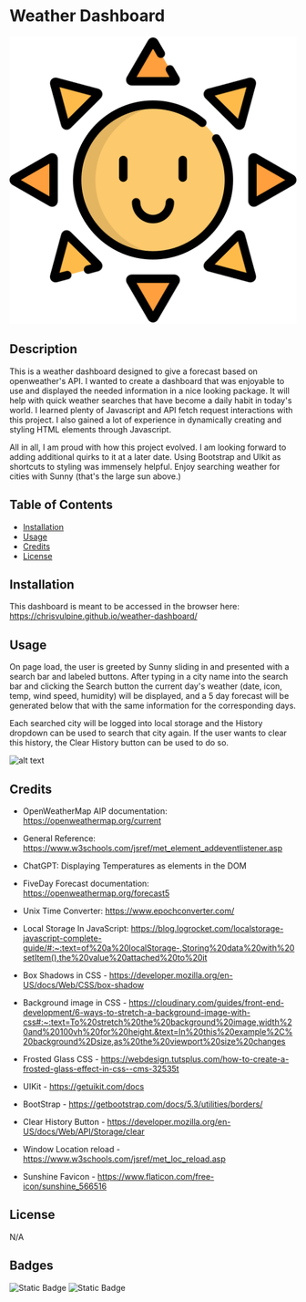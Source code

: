 # Weather Dashboard 
![sunny the sun](assets/img/favicon.png)

## Description

This is a weather dashboard designed to give a forecast based on openweather's API. I wanted to create a dashboard that was enjoyable to use and displayed the needed information in a nice looking package. It will help with quick weather searches that have become a daily habit in today's world. I learned plenty of Javascript and API fetch request interactions with this project. I also gained a lot of experience in dynamically creating and styling HTML elements through Javascript. 

All in all, I am proud with how this project evolved. I am looking forward to adding additional quirks to it at a later date. Using Bootstrap and UIkit as shortcuts to styling was immensely helpful. Enjoy searching weather for cities with Sunny (that's the large sun above.)

## Table of Contents

- [Installation](#installation)
- [Usage](#usage)
- [Credits](#credits)
- [License](#license)

## Installation

This dashboard is meant to be accessed in the browser here: https://chrisvulpine.github.io/weather-dashboard/

## Usage
On page load, the user is greeted by Sunny sliding in and presented with a search bar and labeled buttons. After typing in a city name into the search bar and clicking the Search button the current day's weather (date, icon, temp, wind speed, humidity) will be displayed, and a 5 day forecast will be generated below that with the same information for the corresponding days. 

Each searched city will be logged into local storage and the History dropdown can be used to search that city again. If the user wants to clear this history, the Clear History button can be used to do so.

![alt text](assets/img/weather-dashboard-preview.gif)


## Credits

* OpenWeatherMap AIP documentation: https://openweathermap.org/current

* General Reference: https://www.w3schools.com/jsref/met_element_addeventlistener.asp

* ChatGPT: Displaying Temperatures as elements in the DOM 

* FiveDay Forecast documentation: https://openweathermap.org/forecast5

* Unix Time Converter: https://www.epochconverter.com/

* Local Storage In JavaScript: https://blog.logrocket.com/localstorage-javascript-complete-guide/#:~:text=of%20a%20localStorage-,Storing%20data%20with%20setItem(),the%20value%20attached%20to%20it

* Box Shadows in CSS - https://developer.mozilla.org/en-US/docs/Web/CSS/box-shadow

* Background image in CSS - https://cloudinary.com/guides/front-end-development/6-ways-to-stretch-a-background-image-with-css#:~:text=To%20stretch%20the%20background%20image,width%20and%20100vh%20for%20height.&text=In%20this%20example%2C%20background%2Dsize,as%20the%20viewport%20size%20changes

* Frosted Glass CSS - https://webdesign.tutsplus.com/how-to-create-a-frosted-glass-effect-in-css--cms-32535t

* UIKit - https://getuikit.com/docs

* BootStrap - https://getbootstrap.com/docs/5.3/utilities/borders/

* Clear History Button - https://developer.mozilla.org/en-US/docs/Web/API/Storage/clear

* Window Location reload - https://www.w3schools.com/jsref/met_loc_reload.asp

* Sunshine Favicon - https://www.flaticon.com/free-icon/sunshine_566516

## License
N/A

## Badges
![Static Badge](https://img.shields.io/badge/Javascript-%23F0DB4F?style=plastic)
![Static Badge](https://img.shields.io/badge/%40chrisvulpine-darkgreen?style=plastic&logo=github&label=GitHub&labelColor=grey)

